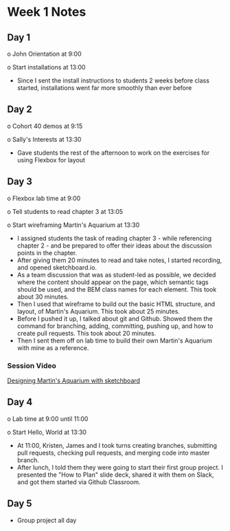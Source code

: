 # Week 1 Notes

## Day 1

o John Orientation at 9:00

o Start installations at 13:00

* Since I sent the install instructions to students 2 weeks before class started, installations went far more smoothly than ever before

## Day 2

o Cohort 40 demos at 9:15

o Sally's Interests at 13:30

* Gave students the rest of the afternoon to work on the exercises for using Flexbox for layout

## Day 3

o Flexbox lab time at 9:00

o Tell students to read chapter 3 at 13:05

o Start wireframing Martin's Aquarium at 13:30

* I assigned students the task of reading chapter 3 - while referencing chapter 2 - and be prepared to offer their ideas about the discussion points in the chapter.
* After giving them 20 minutes to read and take notes, I started recording, and opened sketchboard.io.
* As a team discussion that was as student-led as possible, we decided where the content should appear on the page, which semantic tags should be used, and the BEM class names for each element. This took about 30 minutes.
* Then I used that wireframe to build out the basic HTML structure, and layout, of Martin's Aquarium. This took about 25 minutes.
* Before I pushed it up, I talked about git and Github. Showed them the command for branching, adding, committing, pushing up, and how to create pull requests. This took about 20 minutes.
* Then I sent them off on lab time to build their own Martin's Aquarium with mine as a reference.

### Session Video

[Designing Martin's Aquarium with sketchboard](https://drive.google.com/file/d/15uvqr5zl7y7drT8wsxZH6S8UCdqEg5Ps/view?usp=sharing)

## Day 4

o Lab time at 9:00 until 11:00

o Start Hello, World at 13:30

* At 11:00, Kristen, James and I took turns creating branches, submitting pull requests, checking pull requests, and merging code into master branch.
* After lunch, I told them they were going to start their first group project. I presented the "How to Plan" slide deck, shared it with them on Slack, and got them started via Github Classroom.

## Day 5

* Group project all day